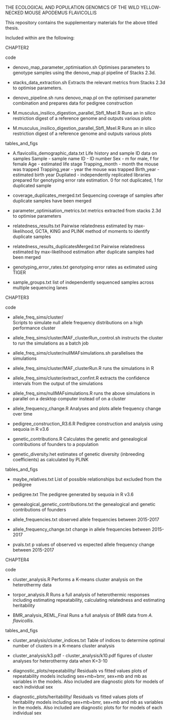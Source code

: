 THE ECOLOGICAL AND POPULATION GENOMICS OF THE
WILD YELLOW-NECKED MOUSE APODEMUS FLAVICOLLIS


This repository contains the supplementary materials for the above titled thesis.

Included within are the following:

CHAPTER2

code
- denovo_map_parameter_optimisation.sh 
	Optimises parameters to genotype samples using the denovo_map.pl pipeline of Stacks 2.3d.

- stacks_data_extraction.sh
	Extracts the relevant metrics from Stacks 2.3d to optimise parameters. 

- denovo_pipeline.sh
	runs denovo_map.pl on the optimised parameter combination and prepares data for pedigree construction

- M.musculus_insilico_digestion_parallel_SbfI_MseI.R
	Runs an in silico restriction digest of a reference genome and outputs various plots

- M.musculus_insilico_digestion_parallel_SbfI_MseI.R
	Runs an in silico restriction digest of a reference genome and outputs various plots

 tables_and_figs
- A.flavicollis_demographic_data.txt
	Life history and sample ID data on samples
		Sample - sample name
		ID - ID number
		Sex - m for male, f for female
		Age - estimated life stage
		Trapping_month - month the mouse was trapped
		Trapping_year - year the mouse was trapped
		Birth_year - estimated birth year 
		Dupliated - independently replicated libraries prepared for genotyping error rate estimation. 0 for not duplicated, 1 for duplicated sample 

- coverage_duplicates_merged.txt
	Sequencing coverage of samples after duplicate samples have been merged

- parameter_optimisation_metrics.txt
	metrics extracted from stacks 2.3d to optimise parameters

- relatedness_results.txt
	Pairwise relatedness estimated by max-likelihood, GCTA, KING and PLINK method of moments to identify duplicate samples
	
- relatedness_results_duplicatesMerged.txt
	Pairwise relatedness estimated by max-likelihood estimation after duplicate samples had been merged

- genotyping_error_rates.txt
	genotyping error rates as extimated using TIGER

- sample_groups.txt
	list of independently sequenced samples across multiple sequencing lanes



CHAPTER3

 code 
- allele_freq_sims/cluster/  
	Scripts to simulate null allele frequency distributions on a high performance cluster

- allele_freq_sims/cluster/MAF_clusterRun_control.sh 
	instructs the cluster to run the simulations as a batch job
	
- allele_freq_sims/cluster/nullMAFsimulations.sh 
	parallelises the simulations
	
- allele_freq_sims/cluster/MAF_clusterRun.R 
 	runs the simulations in R

- allele_freq_sims/cluster/extract_confint.R 
	extracts the confidence intervals from the output of the simulations
	
- allele_freq_sims/nullMAFsimulations.R
	runs the above simulations in parallel on a desktop computer instead of on a cluster

- allele_frequency_change.R
	Analyses and plots allele frequency change over time

- pedigree_construction_R3.6.R
	Pedigree construction and analysis using sequoia in R v3.6

- genetic_contributions.R
	Calculates the genetic and genealogical contributions of founders to a population
	
- genetic_diversity.het
	estimates of genetic diversity (inbreeding coefficients) as calculated by PLINK


 tables_and_figs

- maybe_relatives.txt
	List of possible relationships but excluded from the pedigree

- pedigree.txt
	The pedigree generated by sequoia in R v3.6
	
- genealogical_genetic_contributions.txt
	the genealogical and genetic contributions of founders

- allele_frequencies.txt
	observed allele frequencies between 2015-2017
	
- allele_frequency_change.txt
	change in allele frequencies between 2015-2017

- pvals.txt
	p values of observed vs expected allele frequency change between 2015-2017

CHAPTER4

 code
- cluster_analysis.R
	Performs a K-means cluster analysis on the heterothermy data

- torpor_analysis.R
	Runs a full analysis of heterothermic responses including estimating repeatability, calculating relatedness and estimating heritability

- BMR_analysis_REML_Final
	Runs a full analysis of BMR data from _A. flavicollis_.

 tables_and_figs	
	
- cluster_analysis/cluster_indices.txt
	Table of indices to determine optimal number of clusters in a K-means cluster analysis

- cluster_analysis/k3.pdf - cluster_analysis/k10.pdf
	figures of cluster analyses for heterothermy data when K=3-10

- diagnostic_plots/repeatability/
	Residuals vs fitted values plots of repeatability models including sex+mb+bmr, sex+mb and mb as variables in the models. Also included are diagnostic plots for models of each individual sex
		
- diagnostic_plots/heritability/
	Residuals vs fitted values plots of heritability models including sex+mb+bmr, sex+mb and mb as variables in the models. Also included are diagnostic plots for for models of each individual sex
	


